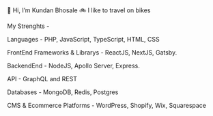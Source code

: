 👋 Hi, I’m Kundan Bhosale
🚲 I like to travel on bikes

My Strenghts - 

Languages - PHP, JavaScript, TypeScript, HTML, CSS

FrontEnd Frameworks & Librarys - ReactJS, NextJS, Gatsby.

BackendEnd - NodeJS, Apollo Server, Express.

API - GraphQL and REST

Databases - MongoDB, Redis, Postgres

CMS & Ecommerce Platforms - WordPress, Shopify, Wix, Squarespace 

